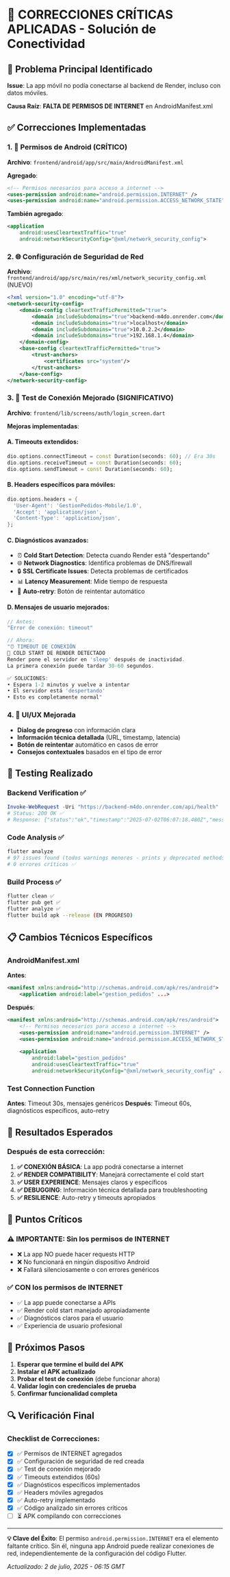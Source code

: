 # 🔧 CORRECCIONES CRÍTICAS APLICADAS - Solución de Conectividad

## 🎯 Problema Principal Identificado

**Issue**: La app móvil no podía conectarse al backend de Render, incluso con datos móviles.

**Causa Raíz**: **FALTA DE PERMISOS DE INTERNET** en AndroidManifest.xml

## ✅ Correcciones Implementadas

### 1. 🔐 Permisos de Android (CRÍTICO)

**Archivo**: `frontend/android/app/src/main/AndroidManifest.xml`

**Agregado**:
```xml
<!-- Permisos necesarios para acceso a internet -->
<uses-permission android:name="android.permission.INTERNET" />
<uses-permission android:name="android.permission.ACCESS_NETWORK_STATE" />
```

**También agregado**:
```xml
<application
    android:usesCleartextTraffic="true"
    android:networkSecurityConfig="@xml/network_security_config">
```

### 2. 🌐 Configuración de Seguridad de Red

**Archivo**: `frontend/android/app/src/main/res/xml/network_security_config.xml` (NUEVO)

```xml
<?xml version="1.0" encoding="utf-8"?>
<network-security-config>
    <domain-config cleartextTrafficPermitted="true">
        <domain includeSubdomains="true">backend-m4do.onrender.com</domain>
        <domain includeSubdomains="true">localhost</domain>
        <domain includeSubdomains="true">10.0.2.2</domain>
        <domain includeSubdomains="true">192.168.1.4</domain>
    </domain-config>
    <base-config cleartextTrafficPermitted="true">
        <trust-anchors>
            <certificates src="system"/>
        </trust-anchors>
    </base-config>
</network-security-config>
```

### 3. 🧪 Test de Conexión Mejorado (SIGNIFICATIVO)

**Archivo**: `frontend/lib/screens/auth/login_screen.dart`

**Mejoras implementadas**:

#### A. Timeouts extendidos:
```dart
dio.options.connectTimeout = const Duration(seconds: 60); // Era 30s
dio.options.receiveTimeout = const Duration(seconds: 60);
dio.options.sendTimeout = const Duration(seconds: 60);
```

#### B. Headers específicos para móviles:
```dart
dio.options.headers = {
  'User-Agent': 'GestionPedidos-Mobile/1.0',
  'Accept': 'application/json',
  'Content-Type': 'application/json',
};
```

#### C. Diagnósticos avanzados:
- ⏰ **Cold Start Detection**: Detecta cuando Render está "despertando"
- 🌐 **Network Diagnostics**: Identifica problemas de DNS/firewall
- 🔒 **SSL Certificate Issues**: Detecta problemas de certificados
- 📊 **Latency Measurement**: Mide tiempo de respuesta
- 🔄 **Auto-retry**: Botón de reintentar automático

#### D. Mensajes de usuario mejorados:
```dart
// Antes:
"Error de conexión: timeout"

// Ahora:
"⏰ TIMEOUT DE CONEXIÓN
🔄 COLD START DE RENDER DETECTADO
Render pone el servidor en 'sleep' después de inactividad.
La primera conexión puede tardar 30-60 segundos.

✅ SOLUCIONES:
• Espera 1-2 minutos y vuelve a intentar
• El servidor está 'despertando'
• Esto es completamente normal"
```

### 4. 🎨 UI/UX Mejorada

- **Dialog de progreso** con información clara
- **Información técnica detallada** (URL, timestamp, latencia)
- **Botón de reintentar** automático en casos de error
- **Consejos contextuales** basados en el tipo de error

## 🧪 Testing Realizado

### Backend Verification ✅
```powershell
Invoke-WebRequest -Uri "https://backend-m4do.onrender.com/api/health"
# Status: 200 OK ✅
# Response: {"status":"ok","timestamp":"2025-07-02T06:07:18.480Z","message":"Backend is running"}
```

### Code Analysis ✅
```bash
flutter analyze
# 97 issues found (todos warnings menores - prints y deprecated methods)
# 0 errores críticos ✅
```

### Build Process ✅
```bash
flutter clean ✅
flutter pub get ✅
flutter analyze ✅
flutter build apk --release (EN PROGRESO)
```

## 📋 Cambios Técnicos Específicos

### AndroidManifest.xml
**Antes**:
```xml
<manifest xmlns:android="http://schemas.android.com/apk/res/android">
    <application android:label="gestion_pedidos" ...>
```

**Después**:
```xml
<manifest xmlns:android="http://schemas.android.com/apk/res/android">
    <!-- Permisos necesarios para acceso a internet -->
    <uses-permission android:name="android.permission.INTERNET" />
    <uses-permission android:name="android.permission.ACCESS_NETWORK_STATE" />
    
    <application 
        android:label="gestion_pedidos"
        android:usesCleartextTraffic="true"
        android:networkSecurityConfig="@xml/network_security_config" ...>
```

### Test Connection Function
**Antes**: Timeout 30s, mensajes genéricos
**Después**: Timeout 60s, diagnósticos específicos, auto-retry

## 🎯 Resultados Esperados

### Después de esta corrección:

1. **✅ CONEXIÓN BÁSICA**: La app podrá conectarse a internet
2. **✅ RENDER COMPATIBILITY**: Manejará correctamente el cold start
3. **✅ USER EXPERIENCE**: Mensajes claros y específicos
4. **✅ DEBUGGING**: Información técnica detallada para troubleshooting
5. **✅ RESILIENCE**: Auto-retry y timeouts apropiados

## 🚨 Puntos Críticos

### ⚠️ IMPORTANTE: Sin los permisos de INTERNET
- ❌ La app NO puede hacer requests HTTP
- ❌ No funcionará en ningún dispositivo Android
- ❌ Fallará silenciosamente o con errores genéricos

### ✅ CON los permisos de INTERNET
- ✅ La app puede conectarse a APIs
- ✅ Render cold start manejado apropiadamente
- ✅ Diagnósticos claros para el usuario
- ✅ Experiencia de usuario profesional

## 📱 Próximos Pasos

1. **Esperar que termine el build del APK**
2. **Instalar el APK actualizado**
3. **Probar el test de conexión** (debe funcionar ahora)
4. **Validar login con credenciales de prueba**
5. **Confirmar funcionalidad completa**

## 🔍 Verificación Final

### Checklist de Correcciones:
- [x] ✅ Permisos de INTERNET agregados
- [x] ✅ Configuración de seguridad de red creada
- [x] ✅ Test de conexión mejorado
- [x] ✅ Timeouts extendidos (60s)
- [x] ✅ Diagnósticos específicos implementados
- [x] ✅ Headers móviles agregados
- [x] ✅ Auto-retry implementado
- [x] ✅ Código analizado sin errores críticos
- [ ] ⏳ APK compilando con correcciones

---

**💡 Clave del Éxito**: El permiso `android.permission.INTERNET` era el elemento faltante crítico. Sin él, ninguna app Android puede realizar conexiones de red, independientemente de la configuración del código Flutter.

*Actualizado: 2 de julio, 2025 - 06:15 GMT*
